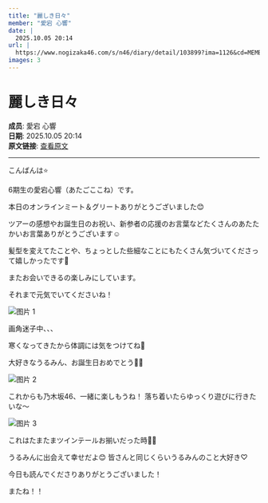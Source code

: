 ```yaml
---
title: "麗しき日々"
member: "愛宕 心響"
date: |
  2025.10.05 20:14
url: |
  https://www.nogizaka46.com/s/n46/diary/detail/103899?ima=1126&cd=MEMBER
images: 3
---
```


# 麗しき日々

**成员**: 愛宕 心響  
**日期**: 2025.10.05 20:14  
**原文链接**: [查看原文](https://www.nogizaka46.com/s/n46/diary/detail/103899?ima=1126&cd=MEMBER)

---

こんばんは⭐️


6期生の愛宕心響（あたごここね）です。




本日のオンラインミート＆グリートありがとうございました😊

ツアーの感想やお誕生日のお祝い、新参者の応援のお言葉などたくさんのあたたかいお言葉ありがとうございます☺︎

髪型を変えてたことや、ちょっとした些細なことにもたくさん気づいてくださって嬉しかったです🤍

またお会いできるの楽しみにしています。

それまで元気でいてくださいね！

![图片 1](https://www.nogizaka46.com/files/46/diary/n46/MEMBER/moblog/202510/mobfU7Fc4.jpg)

画角迷子中、、、




寒くなってきたから体調には気をつけてね🍂









大好きなうるみん、お誕生日おめでとう🎊🤍

![图片 2](https://www.nogizaka46.com/files/46/diary/n46/MEMBER/moblog/202510/mobGsnwlo.jpg)

これからも乃木坂46、一緒に楽しもうね！
落ち着いたらゆっくり遊びに行きたいな〜

![图片 3](https://www.nogizaka46.com/files/46/diary/n46/MEMBER/moblog/202510/mobaQMqTP.jpg)

これはたまたまツインテールお揃いだった時🫶🏻

うるみんに出会えて幸せだよ😊
皆さんと同じくらいうるみんのこと大好き♡









今日も読んでくださりありがとうございました！


またね！！